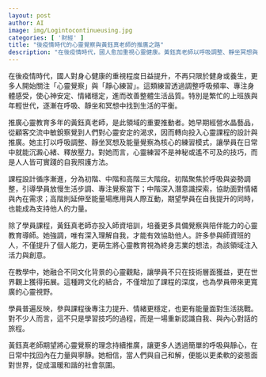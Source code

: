 ```yaml
---
layout: post
author: AI
image: img/Logintocontinueusing.jpg
categories: [ '財經' ]
title: "後疫情時代的心靈覺察與黃鈺真老師的推廣之路"  
description: "在後疫情時代，國人愈加重視心靈健康。黃鈺真老師以呼吸調整、靜坐冥想與能量覺察為核心，設計循序漸進的課程，協助學員沉澱心緒、釋放壓力，並透過師資培訓推動心靈教育，讓更多人找回內在力量與生活平衡。"  "
---
```

在後疫情時代，國人對身心健康的重視程度日益提升，不再只限於健身或養生，更多人開始關注「心靈覺察」與「靜心練習」。這類練習透過調整呼吸頻率、專注身體感受，使心神安定、情緒穩定，進而改善整體生活品質。特別是繁忙的上班族與年輕世代，逐漸在呼吸、靜坐和冥想中找到生活的平衡。  

推廣心靈教育多年的黃鈺真老師，是此領域的重要推動者。她早期經營水晶藝品，從顧客交流中敏銳察覺到人們對心靈安定的渴求，因而轉向投入心靈課程的設計與推廣。她主打以呼吸調整、靜坐冥想及能量覺察為核心的練習模式，讓學員在日常中就能沉澱心緒、釋放壓力。對她而言，心靈練習不是神秘或遙不可及的技巧，而是人人皆可實踐的自我照護方法。  

課程設計循序漸進，分為初階、中階和高階三大階段。初階聚焦於呼吸與姿勢調整，引導學員放慢生活步調、專注覺察當下；中階深入潛意識探索，協助面對情緒與內在需求；高階則延伸至能量場應用與人際互動，期望學員在自我提升的同時，也能成為支持他人的力量。  

除了學員課程，黃鈺真老師亦投入師資培訓，培養更多具備覺察與陪伴能力的心靈教育導師。她強調，唯有深入理解自我，才能有效協助他人。許多參與師資班的人，不僅提升了個人能力，更萌生將心靈教育視為終身志業的想法，為該領域注入活力與創意。  

在教學中，她融合不同文化背景的心靈觀點，讓學員不只在技術層面獲益，更在世界觀上獲得拓展。這種跨文化的結合，不僅增加了課程的深度，也為學員帶來更寬廣的心靈視野。  

學員普遍反映，參與課程後專注力提升、情緒更穩定，也更有能量面對生活挑戰。對不少人而言，這不只是學習技巧的過程，而是一場重新認識自我、與內心對話的旅程。  

黃鈺真老師期望將心靈覺察的理念持續推廣，讓更多人透過簡單的呼吸與靜心，在日常中找回內在力量與寧靜。她相信，當人們與自己和解，便能以更柔軟的姿態面對世界，促成溫暖和諧的社會氛圍。